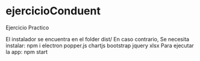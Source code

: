 # ejercicioConduent
Ejercicio Practico

El instalador se encuentra en el folder dist/
En caso contrario,
Se necesita instalar:
  npm i electron popper.js chartjs bootstrap jquery xlsx 
Para ejecutar la app:
  npm start
